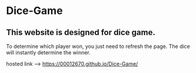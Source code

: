 # Dice-Game


## This website is designed for dice game. 

To determine which player won, you just need to refresh the page. The dice will instantly determine the winner.

hosted link --> https://00012670.github.io/Dice-Game/                                                          
